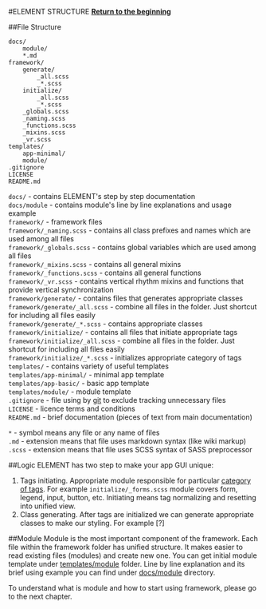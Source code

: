 #ELEMENT STRUCTURE
**[Return to the beginning](https://github.com/kalopsia/element/blob/master/docs/0_preface.md)**<br/>

##File Structure
```
docs/
    module/
    *.md
framework/
    generate/
        _all.scss
        _*.scss
    initialize/
        _all.scss
        _*.scss
    _globals.scss
    _naming.scss
    _functions.scss
    _mixins.scss
    _vr.scss
templates/
    app-minimal/
    module/
.gitignore
LICENSE
README.md
```

``docs/`` - contains ELEMENT's step by step documentation<br/>
``docs/module`` - contains module's line by line explanations and usage example<br/>
``framework/`` - framework files<br/>
``framework/_naming.scss`` - contains all class prefixes and names which are used among all files<br/>
``framework/_globals.scss`` - contains global variables which are used among all files<br/>
``framework/_mixins.scss`` - contains all general mixins<br/>
``framework/_functions.scss`` - contains all general functions<br/>
``framework/_vr.scss`` - contains vertical rhythm mixins and functions that provide vertical synchronization<br/>
``framework/generate/`` - contains files that generates appropriate classes<br/>
``framework/generate/_all.scss`` - combine all files in the folder. Just shortcut for including all files easily<br/>
``framework/generate/_*.scss`` - contains appropriate classes<br/>
``framework/initialize/`` - contains all files that initiate appropriate tags<br/>
``framework/initialize/_all.scss`` - combine all files in the folder. Just shortcut for including all files easily<br/>
``framework/initialize/_*.scss`` - initializes appropriate category of tags<br/>
``templates/`` - contains variety of useful templates<br/>
``templates/app-minimal/`` - minimal app template<br/>
``templates/app-basic/`` - basic app template<br/>
``templates/module/`` - module template<br/>
``.gitignore`` - file using by [git](http://en.wikipedia.org/wiki/Git_(software)) to exclude tracking unnecessary files<br/>
``LICENSE`` - licence terms and conditions<br/>
``README.md`` - brief documentation (pieces of text from main documentation)<br/>

``*`` - symbol means any file or any name of files<br/>
``.md`` - extension means that file uses markdown syntax (like wiki markup)<br/>
``.scss`` - extension means that file uses SCSS syntax of SASS preprocessor

##Logic
ELEMENT has two step to make your app GUI unique:

1. Tags initiating. Appropriate module responsible for particular [category of tags](http://www.w3schools.com/tags/ref_byfunc.asp). For example ``initialize/_forms.scss`` module covers form, legend, input, button, etc. Initiating means tag normalizing and resetting into unified view.
2. Class generating. After tags are initialized we can generate appropriate classes to make our styling. For example [?]

##Module
Module is the most important component of the framework.
Each file within the framework folder has unified structure. It makes easier to read existing files (modules) and create new one. You can get initial module template under [templates/module](https://github.com/kalopsia/element/tree/master/templates/module) folder. Line by line explanation and its brief using example you can find under [docs/module](https://github.com/kalopsia/element/tree/master/docs/module) directory.

To understand what is module and how to start using framework, please go to the next chapter.
